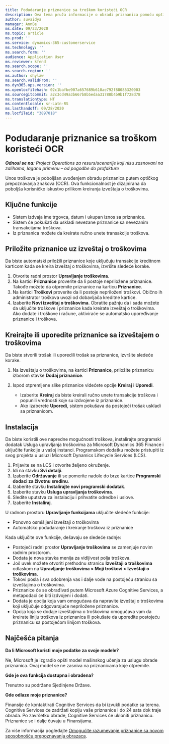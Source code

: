```yaml
---
title: Podudaranje priznanice sa troškom koristeći OCR
description: Ova tema pruža informacije o obradi priznanica pomoću optičkog prepoznavanja znakova (OCR).
author: suvaidya
manager: AnnBe
ms.date: 09/23/2020
ms.topic: article
ms.prod: ''
ms.service: dynamics-365-customerservice
ms.technology: ''
ms.search.form: ''
audience: Application User
ms.reviewer: kfend
ms.search.scope: ''
ms.search.region: ''
ms.author: shylaw
ms.search.validFrom: ''
ms.dyn365.ops.version: ''
ms.openlocfilehash: 02c1bafbe907a657689b610ae792f88085320903
ms.sourcegitcommit: a2c3cd49a3b667b8b5edaa31788b4b9b1f728d78
ms.translationtype: HT
ms.contentlocale: sr-Latn-RS
ms.lasthandoff: 09/28/2020
ms.locfileid: "3897018"
---
```

# <a name="match-a-receipt-to-an-expense-using-ocr"></a>Podudaranje priznanice sa troškom koristeći OCR

_**Odnosi se na:** Project Operations za resurs/scenarije koji nisu zasnovani na zalihama, laganu primenu – od pogodbe do profakture_

Unos troškova je poboljšan uvođenjem obradu priznanica putem optičkog prepoznavanja znakova (OCR). Ova funkcionalnost je dizajnirana da poboljša korisničko iskustvo prilikom kreiranja izveštaja o troškovima.

## <a name="key-features"></a>Ključne funkcije

- Sistem izdvaja ime trgovca, datum i ukupan iznos sa priznanice.
- Sistem će pokušati da uskladi nevezane priznanice sa nevezanim transakcijama troškova.
- Iz priznanica možete da kreirate ručno unete transakcije troškova.

## <a name="attach-receipts-to-an-expense-report"></a>Priložite priznanice uz izveštaj o troškovima

Da biste automatski priložili priznanice koje uključuju transakcije kreditnom karticom kada se kreira izveštaj o troškovima, izvršite sledeće korake.

  1. Otvorite radni prostor **Upravljanje troškovima**.
  2. Na kartici **Priznanice** proverite da li postoje nepriložene priznanice. Takođe možete da otpremite priznanice na karticu **Priznanice**.
  3. Na kartici **Troškovi** proverite da li postoje nepriloženi troškovi. Obično ih administrator troškova uvozi od dobavljača kreditne kartice.
  4. Izaberite **Novi izveštaj o troškovima**. Obratite pažnju da i sada možete da uključite troškove i priznanice kada kreirate izveštaj o troškovima. Ako dodate i troškove i račune, aktiviraće se automatsko upoređivanje priznanice i troškova.

## <a name="create-or-match-receipts-to-an-expense-report"></a>Kreirajte ili uporedite priznanice sa izveštajem o troškovima
Da biste stvorili trošak ili uporedili trošak sa priznanice, izvršite sledeće korake.

  1. Na izveštaju o troškovima, na kartici **Priznanice**, priložite priznanicu izborom stavke **Dodaj priznanice**.
  2. Ispod otpremljene slike priznanice videćete opcije **Kreiraj** i **Uporedi**.

      - Izaberite **Kreiraj** da biste kreirali ručno unete transakcije troškova i popunili vrednosti koje su izdvojene iz priznanice.
      - Ako izaberete **Uporedi**, sistem pokušava da postojeći trošak uskladi sa priznanicom.

## <a name="installation"></a>Instalacija

Da biste koristili ove napredne mogućnosti troškova, instalirajte programski dodatak Usluga upravljanja troškovima za Microsoft Dynamics 365 Finance i uključite funkcije u vašoj instanci. Programskom dodatku možete pristupiti iz svog projekta u usluzi Microsoft Dynamics Lifecycle Services (LCS).

1. Prijavite se na LCS i otvorite željeno okruženje.
2. Idi na stavku **Svi detalji**.
3. Izaberite **Održavanje** ili se pomerite nadole do brze kartice **Programski dodaci za životnu sredinu**.
4. Izaberite stavku **Instalirajte novi programski dodatak**.
5. Izaberite stavku **Usluga upravljanja troškovima**.
6. Sledite uputstva za instalaciju i prihvatite odredbe i uslove.
7. Izaberite **Instaliraj**.

U radnom prostoru **Upravljanje funkcijama** uključite sledeće funkcije:

- Ponovno osmišljeni izveštaji o troškovima
- Automatsko podudaranje i kreiranje troškova iz priznanice

Kada uključite ove funkcije, dešavaju se sledeće radnje:

- Postojeći radni prostor **Upravljanje troškovima** se zamenjuje novim radnim prostorom.
- Dodata je nova stavka menija za vidljivost polja troškova.
- Još uvek možete otvoriti prethodnu stranicu **Izveštaji o troškovima** odlaskom na **Upravljanje troškovima > Moji troškovi > Izveštaji o troškovima**.
- Tokovi posla i sva odobrenja vas i dalje vode na postojeću stranicu sa izveštajima o troškovima.
- Priznanice će se obrađivati putem Microsoft Azure Cognitive Services, a metapodaci će biti izdvojeni i dodati.
- Dodata je opcija koja vam omogućava da napravite izveštaj o troškovima koji uključuje odgovarajuće nepriložene priznanice.
- Opcija koja se dodaje izveštajima o troškovima omogućava vam da kreirate liniju troškova iz priznanica ili pokušate da uporedite postojeću priznanicu sa postojećom linijom troškova.

## <a name="frequently-asked-questions"></a>Najčešća pitanja

**Da li Microsoft koristi moje podatke za svoje modele?**

Ne, Microsoft je izgradio opšti model mašinskog učenja za uslugu obrade priznanica. Ovaj model se ne zasniva na priznanicama koje otpremite.

**Gde je ova funkcija dostupna i obrađena?**

Trenutno su podržane Sjedinjene Države.

**Gde odlaze moje priznanice?**

Finansije će kontaktirati Cognitive Services da bi izvukli podatke sa terena. Cognitive Services će zadržati kopiju vaše priznanice i do 24 sata dok traje obrada. Po završetku obrade, Cognitive Services će ukloniti priznanicu. Priznanice se i dalje čuvaju u Finansijama.

Za više informacija pogledajte [Omogućite razumevanje priznanice sa novom sposobnošću prepoznavanja obrazaca](https://azure.microsoft.com/blog/enable-receipt-understanding-with-form-recognizer-s-new-capability/).
